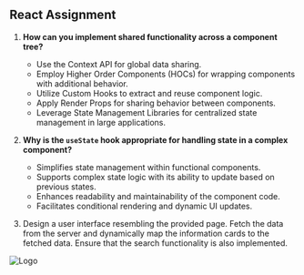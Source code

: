 ## React Assignment

1. **How can you implement shared functionality across a component tree?**
   - Use the Context API for global data sharing.
   - Employ Higher Order Components (HOCs) for wrapping components with additional behavior.
   - Utilize Custom Hooks to extract and reuse component logic.
   - Apply Render Props for sharing behavior between components.
   - Leverage State Management Libraries for centralized state management in large applications.
 
2. **Why is the `useState` hook appropriate for handling state in a complex component?**
   - Simplifies state management within functional components.
   - Supports complex state logic with its ability to update based on previous states.
   - Enhances readability and maintainability of the component code.
   - Facilitates conditional rendering and dynamic UI updates.

3. Design a user interface resembling the provided page. Fetch the data from the server and dynamically map the information cards to the fetched data. Ensure that the search functionality is also implemented.

![Logo](UI-Screen-1.png)
